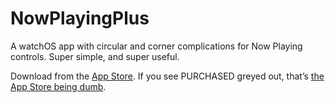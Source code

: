 # NowPlayingPlus
 A watchOS app with circular and corner complications for Now Playing controls. Super simple, and super useful.

Download from the [App Store](https://apps.apple.com/app/now-playing-plus/id6443591394?ls=1&mt=8&uo=4&at=10l4G7&ct=GITHUB). If you see PURCHASED greyed out, that’s [the App Store being dumb](https://support.iconfactory.com/kb/general/reinstall-watchos-app-when-purchased-is-greyed-out).
